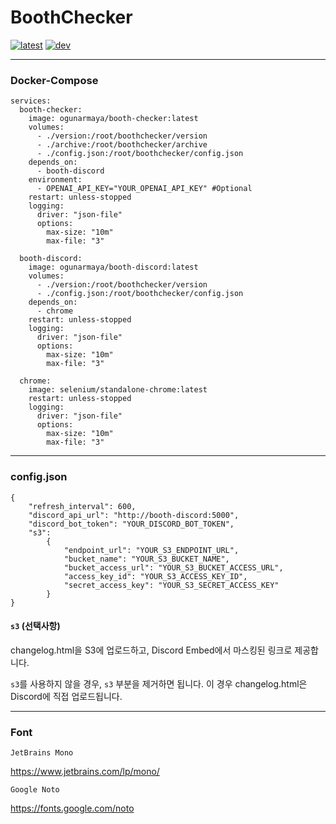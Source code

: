 # BoothChecker

[![latest](https://github.com/MAX-FLAVOR/BoothChecker/actions/workflows/latest-build.yml/badge.svg)](https://github.com/MAX-FLAVOR/BoothChecker/actions/workflows/latest-build.yml)
[![dev](https://github.com/MAX-FLAVOR/BoothChecker/actions/workflows/dev-build.yml/badge.svg)](https://github.com/MAX-FLAVOR/BoothChecker/actions/workflows/dev-build.yml)

***
### Docker-Compose
```
services:
  booth-checker:
    image: ogunarmaya/booth-checker:latest
    volumes:
      - ./version:/root/boothchecker/version
      - ./archive:/root/boothchecker/archive
      - ./config.json:/root/boothchecker/config.json
    depends_on:
      - booth-discord
    environment:
      - OPENAI_API_KEY="YOUR_OPENAI_API_KEY" #Optional
    restart: unless-stopped
    logging:
      driver: "json-file"
      options:
        max-size: "10m"
        max-file: "3"
      
  booth-discord:
    image: ogunarmaya/booth-discord:latest
    volumes:
      - ./version:/root/boothchecker/version
      - ./config.json:/root/boothchecker/config.json
    depends_on:
      - chrome
    restart: unless-stopped
    logging:
      driver: "json-file"
      options:
        max-size: "10m"
        max-file: "3"

  chrome:
    image: selenium/standalone-chrome:latest
    restart: unless-stopped
    logging:
      driver: "json-file"
      options:
        max-size: "10m"
        max-file: "3"
```

---

### config.json

```
{
    "refresh_interval": 600,
    "discord_api_url": "http://booth-discord:5000",
    "discord_bot_token": "YOUR_DISCORD_BOT_TOKEN",
    "s3":
        {
            "endpoint_url": "YOUR_S3_ENDPOINT_URL",
            "bucket_name": "YOUR_S3_BUCKET_NAME",
            "bucket_access_url": "YOUR_S3_BUCKET_ACCESS_URL",
            "access_key_id": "YOUR_S3_ACCESS_KEY_ID",
            "secret_access_key": "YOUR_S3_SECRET_ACCESS_KEY"
        }
}
```

#### `s3` (선택사항)

changelog.html을 S3에 업로드하고, Discord Embed에서 마스킹된 링크로 제공합니다.

`s3`를 사용하지 않을 경우, `s3` 부분을 제거하면 됩니다. 이 경우 changelog.html은 Discord에 직접 업로드됩니다.

---

### Font
`JetBrains Mono`

https://www.jetbrains.com/lp/mono/

`Google Noto`

https://fonts.google.com/noto
